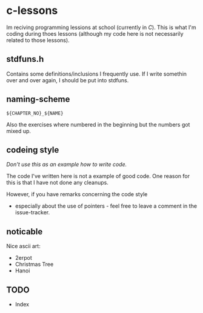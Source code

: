 c-lessons
=========

Im  reciving programming lessions at school (currently in *C*).
This is what I'm coding during thoes lessons (although my code here is not necessarily related to those lessons).

stdfuns.h
---------

Contains some definitions/inclusions I frequently use.
If I write somethin over and over again, I should be put into stdfuns.

naming-scheme
-------------

    ${CHAPTER_NO}_${NAME}

Also the exercises where numbered in the beginning but the numbers got mixed up.

codeing style
-------------

*Don't use this as an example how to write code.*

The code I've written here is not a example of good code.
One reason for this is that I have not done any  cleanups.

However, if you have remarks concerning the code style
- especially about the use of pointers - feel free to leave a comment
in the issue-tracker.

noticable
---------

Nice ascii art:
* 2erpot
* Christmas Tree
* Hanoi

TODO
----

* Index
